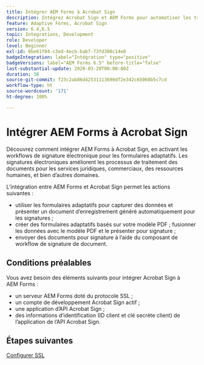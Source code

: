 ```yaml
---
title: Intégrer AEM Forms à Acrobat Sign
description: Intégrez Acrobat Sign et AEM Forms pour automatiser les transactions complexes et inclure des signatures électroniques légales dans le cadre d’une expérience numérique fluide.
feature: Adaptive Forms, Acrobat Sign
version: 6.4,6.5
topic: Integrations, Development
role: Developer
level: Beginner
exl-id: 0be61f04-c3ed-4ecb-bab7-73fd308c14e0
badgeIntegration: label="Intégration" type="positive"
badgeVersions: label="AEM Forms 6.5" before-title="false"
last-substantial-update: 2020-03-20T00:00:00Z
duration: 38
source-git-commit: f23c2ab86d42531113690df2e342c65060b5c7cd
workflow-type: ht
source-wordcount: '171'
ht-degree: 100%

---
```


# Intégrer AEM Forms à Acrobat Sign

Découvrez comment intégrer AEM Forms à Acrobat Sign, en activant les workflows de signature électronique pour les formulaires adaptatifs. Les signatures électroniques améliorent les processus de traitement des documents pour les services juridiques, commerciaux, des ressources humaines, et bien d’autres domaines.

L’intégration entre AEM Forms et Acrobat Sign permet les actions suivantes :

* utiliser les formulaires adaptatifs pour capturer des données et présenter un document d’enregistrement généré automatiquement pour les signatures ;
* créer des formulaires adaptatifs basés sur votre modèle PDF ; fusionner les données avec le modèle PDF et le présenter pour signature ;
* envoyer des documents pour signature à l’aide du composant de workflow de signature de document.

## Conditions préalables

Vous avez besoin des éléments suivants pour intégrer Acrobat Sign à AEM Forms :

* un serveur AEM Forms doté du protocole SSL ;
* un compte de développement Acrobat Sign actif ;
* une application d’API Acrobat Sign ;
* des informations d’identification (ID client et clé secrète client) de l’application de l’API Acrobat Sign.

## Étapes suivantes

[Configurer SSL](./set-up-ssl.md)
